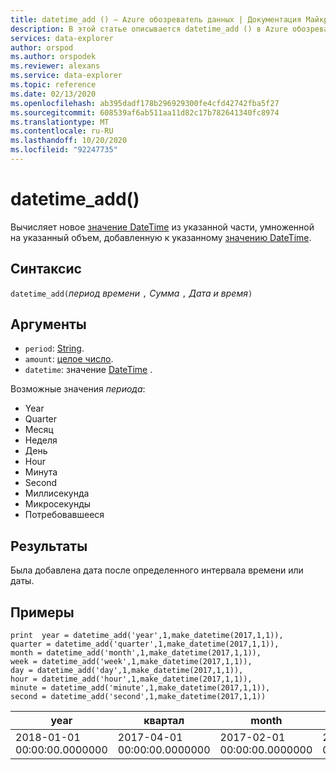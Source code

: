 ```yaml
---
title: datetime_add () — Azure обозреватель данных | Документация Майкрософт
description: В этой статье описывается datetime_add () в Azure обозреватель данных.
services: data-explorer
author: orspod
ms.author: orspodek
ms.reviewer: alexans
ms.service: data-explorer
ms.topic: reference
ms.date: 02/13/2020
ms.openlocfilehash: ab395dadf178b296929300fe4cfd42742fba5f27
ms.sourcegitcommit: 608539af6ab511aa11d82c17b782641340fc8974
ms.translationtype: MT
ms.contentlocale: ru-RU
ms.lasthandoff: 10/20/2020
ms.locfileid: "92247735"
---
```

# <a name="datetime_add"></a>datetime_add()

Вычисляет новое [значение DateTime](./scalar-data-types/datetime.md) из указанной части, умноженной на указанный объем, добавленную к указанному [значению DateTime](./scalar-data-types/datetime.md).

## <a name="syntax"></a>Синтаксис

`datetime_add(`*период времени* `,` *Сумма* `,` *Дата и время*`)`

## <a name="arguments"></a>Аргументы

* `period`: [String](./scalar-data-types/string.md). 
* `amount`: [целое число](./scalar-data-types/int.md).
* `datetime`: значение [DateTime](./scalar-data-types/datetime.md) .

Возможные значения *периода*: 
- Year
- Quarter
- Месяц
- Неделя
- День
- Hour
- Минута
- Second
- Миллисекунда
- Микросекунды
- Потребовавшееся

## <a name="returns"></a>Результаты

Была добавлена дата после определенного интервала времени или даты.

## <a name="examples"></a>Примеры

```kusto
print  year = datetime_add('year',1,make_datetime(2017,1,1)),
quarter = datetime_add('quarter',1,make_datetime(2017,1,1)),
month = datetime_add('month',1,make_datetime(2017,1,1)),
week = datetime_add('week',1,make_datetime(2017,1,1)),
day = datetime_add('day',1,make_datetime(2017,1,1)),
hour = datetime_add('hour',1,make_datetime(2017,1,1)),
minute = datetime_add('minute',1,make_datetime(2017,1,1)),
second = datetime_add('second',1,make_datetime(2017,1,1))

```

|year|квартал|month|week|day|hour|minute|second|
|---|---|---|---|---|---|---|---|
|2018-01-01 00:00:00.0000000|2017-04-01 00:00:00.0000000|2017-02-01 00:00:00.0000000|2017-01-08 00:00:00.0000000|2017-01-02 00:00:00.0000000|2017-01-01 01:00:00.0000000|2017-01-01 00:01:00.0000000|2017-01-01 00:00:01.0000000|






